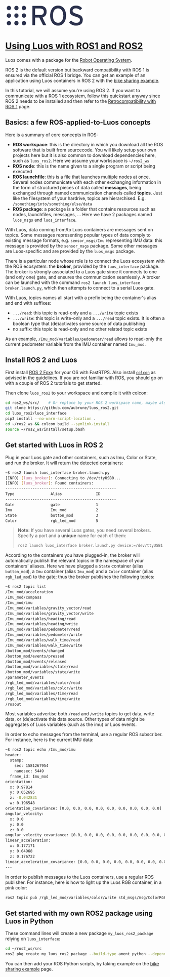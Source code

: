 
<img class="print-break" src="../../_assets/img/ros-logo.png">

<h1 class="no-break"><a href="#ros" class="header" id="ros">Using Luos with ROS1 and ROS2</a></h1>

Luos comes with a package for the <a href="https://www.ros.org/" target="_blank">Robot Operating System</a>.

ROS 2 is the default version but backward compatibility with ROS 1 is ensured via the official ROS 1 bridge. You can get an example of an application using Luos containers in ROS 2 with the <a href="https://github.com/aubrune/luos_bike_alarm_example" target="_blank">bike sharing example</a>.

In this tutorial, we will assume you're using ROS 2. If you want to communicate with a ROS 1 ecosystem, follow this quickstart anyway since ROS 2 needs to be installed and then refer to the [Retrocompatibility with ROS 1](./ros/ros1.md) page.

## Basics: a few ROS-applied-to-Luos concepts

Here is a summary of core concepts in ROS:
* **ROS workspace**: this is the directory in which you download all the ROS software that is built from sourcecode. You will likely setup your own projects here but it is also common to download dependencies here, such as `luos_ros2`. Here we assume your workspace is `~/ros2_ws`
* **ROS node**: this is the name given to a single program or script being executed
* **ROS launchfile**: this is a file that launches multiple nodes at once.
Several nodes communicate with each other exchanging information in the form of structured pieces of data called **messages**, being exchanged through named communication channels called **topics**. Just like the filesystem of your hardrive, topics are hierarchised. E.g. `/something/into/something/else/data`
* **ROS package**: a package is a folder that contains resources such as nodes, launchfiles, messages, ... Here we have 2 packages named `luos_msgs` and `luos_interface`.

With Luos, data coming from/to Luos containers are messages sent on topics. Some messages representing popular types of data comply to existing message formats, e.g. `sensor_msgs/Imu` representing IMU data: this message is provided by the `sensor_msgs` package. Some other messages are Luos-specific and are provided by the `luos_msgs` package.

There is a particular node whose role is to connect the Luos ecosystem with the ROS ecosystem: the **broker**, provided by the `luos_interface` package. The broker is strongly associated to a Luos gate since it connects to one (and only one) gate, and ensures the communication seamlessly. A broker can be launched with the command `ros2 launch luos_interface broker.launch.py`, which then attempts to connect to a serial Luos gate.

With Luos, topics names all start with a prefix being the container's alias and end with suffixes:
* `.../read`: this topic is read-only and a `.../write` topic exists
* `.../write`: this topic is write-only and a `.../read` topic exists. It is often a boolean type that (de)activates some source of data publishing
* no suffix: this topic is read-only and no other related topic exists

As an example, `/Imu_mod/variables/pedometer/read` allows to read-only the current pedometer variable from the IMU container named `Imu_mod`.


## Install ROS 2 and Luos

First install <a href="https://index.ros.org/doc/ros2/Installation/Foxy/" target="_blank">ROS 2 Foxy</a> for your OS with FastRTPS. Also install <a href="https://index.ros.org/doc/ros2/Tutorials/Colcon-Tutorial/#install-colcon" target="_blank">`colcon`</a> as advised in the guidelines. If you are not familiar with ROS, you should go on with a couple of ROS 2 tutorials to get started.

Then clone `luos_ros2` to your workspace and compile it with colcon:

```bash
cd ros2_ws/src/    # Or replace by your ROS 2 workspace name, maybe also dev_ws/src
git clone https://github.com/aubrune/luos_ros2.git
cd luos_ros2/luos_interface
pip3 install --no-warn-script-location .
cd ~/ros2_ws && colcon build --symlink-install
source ~/ros2_ws/install/setup.bash
```

## Get started with Luos in ROS 2

Plug in your Luos gate and other containers, such as Imu, Color or State, and run the broker. It will return the detected containers: 
```bash
~$ ros2 launch luos_interface broker.launch.py
[INFO] [luos_broker]: Connecting to /dev/ttyUSB0...
[INFO] [luos_broker]: Found containers:
-------------------------------------------------
Type                Alias               ID   
-------------------------------------------------
Gate                gate                1    
Imu                 Imu_mod             2    
State               button_mod          3    
Color               rgb_led_mod         5    
```

> **Note:** If you have several Luos gates, you need several brokers. Specify a port and a **unique** name for each of them:
> ```bash
> ros2 launch luos_interface broker.launch.py device:=/dev/ttyUSB1 name:=brokerUSB1
> ```

According to the containers you have plugged-in, the broker will automatically publish the relevant topics in the namespace of your containers' aliases.
Here we have plugged a `State` container (alias `button_mod`), a `Imu` container (alias `Imu_mod`) and a `Color` container (alias `rgb_led_mod`) to the gate; thus the broker publishes the following topics:
```bash
~$ ros2 topic list
/Imu_mod/acceleration
/Imu_mod/compass
/Imu_mod/imu
/Imu_mod/variables/gravity_vector/read
/Imu_mod/variables/gravity_vector/write
/Imu_mod/variables/heading/read
/Imu_mod/variables/heading/write
/Imu_mod/variables/pedometer/read
/Imu_mod/variables/pedometer/write
/Imu_mod/variables/walk_time/read
/Imu_mod/variables/walk_time/write
/button_mod/events/changed
/button_mod/events/pressed
/button_mod/events/released
/button_mod/variables/state/read
/button_mod/variables/state/write
/parameter_events
/rgb_led_mod/variables/color/read
/rgb_led_mod/variables/color/write
/rgb_led_mod/variables/time/read
/rgb_led_mod/variables/time/write
/rosout
```

Most variables advertise both `/read` and `/write` topics to get data, write data, or (de)activate this data source. Other types of data might be aggregates of Luos variables (such as the imu) or Luos events.

In order to echo messages from the terminal, use a regular ROS subscriber. For instance, here is the current IMU data:
```bash
~$ ros2 topic echo /Imu_mod/imu
header:
  stamp:
    sec: 1581267954
    nanosec: 5449
  frame_id: Imu_mod
orientation:
  x: 0.97814
  y: 0.052695
  z: -0.042831
  w: 0.196548
orientation_covariance: [0.0, 0.0, 0.0, 0.0, 0.0, 0.0, 0.0, 0.0, 0.0]
angular_velocity:
  x: 0.0
  y: 0.0
  z: 0.0
angular_velocity_covariance: [0.0, 0.0, 0.0, 0.0, 0.0, 0.0, 0.0, 0.0, 0.0]
linear_acceleration:
  x: 0.177171
  y: 0.04968
  z: 0.176722
linear_acceleration_covariance: [0.0, 0.0, 0.0, 0.0, 0.0, 0.0, 0.0, 0.0, 0.0]
---
```

In order to publish messages to the Luos containers, use a regular ROS publisher. For instance, here is how to light up the Luos RGB container, in a pink color:
```bash
ros2 topic pub /rgb_led_mod/variables/color/write std_msgs/msg/ColorRGBA "{r: 64, g: 0, b: 64}" --once
```

## Get started with my own ROS2 package using Luos in Python

These command lines will create a new package `my_luos_ros2_package` relying on `luos_interface`:
```bash
cd ~/ros2_ws/src
ros2 pkg create my_luos_ros2_package --build-type ament_python --dependencies luos_interface
```
You can then add your ROS Python scripts, by taking example on the [bike sharing example](./ros/bike_alarm.md) page.


